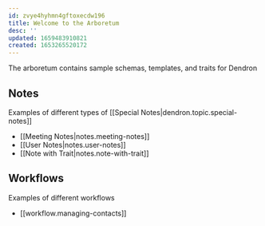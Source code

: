 ```yaml
---
id: zvye4hyhmn4gftoxecdw196
title: Welcome to the Arboretum
desc: ''
updated: 1659483910821
created: 1653265520172
---
```


The arboretum contains sample schemas, templates, and traits for Dendron 

## Notes
Examples of different types of [[Special Notes|dendron.topic.special-notes]]

- [[Meeting Notes|notes.meeting-notes]]
- [[User Notes|notes.user-notes]]
- [[Note with Trait|notes.note-with-trait]]

## Workflows

Examples of different workflows

- [[workflow.managing-contacts]]

<!-- ## Templates
- [[topic.templates]] -->

<!-- ## How to use 

## How to contribute

Do you have a budding workflow that you would like to share? We welcome all contributions. See the [contributing guide](#todo) to get started! -->
